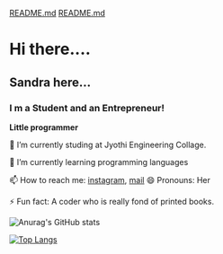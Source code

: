 [README.md](https://github.com/Sandra-Rosa/Sandra-Rosa/files/7190029/README.md)
[README.md](https://github.com/Sandra-Rosa/Sandra-Rosa/files/7190038/README.md)
# Hi there....
## Sandra here...
### I m a Student and an Entrepreneur!
**Little programmer**

🔭 I’m currently studing at Jyothi Engineering Collage.

🌱 I’m currently learning programming languages

📫 How to reach me: [instagram](https://www.instagram.com/__zet_wounded_beast/),
                    [mail](sandraantony2002@gmail.com)
😄 Pronouns: Her

⚡ Fun fact: A coder who is really fond of printed books.

![Anurag's GitHub stats](https://github-readme-stats.vercel.app/api?username=sandra-rosa&show_icons=true&theme=tokyonight)

[![Top Langs](https://github-readme-stats.vercel.app/api/top-langs/?username=sandra-rosa)](https://github.com/anuraghazra/github-readme-stats)






